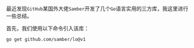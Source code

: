 最近发现`GitHub`某国外大佬`Samber`开发了几个`Go`语言实用的三方库，我这里进行一些总结。

首先，我们使用以下命令引入该库：

```sh
go get github.com/samber/lo@v1
```

